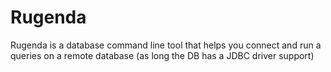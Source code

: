 # Rugenda

Rugenda is a database command line tool that helps you connect and run a queries on a remote database 
(as long the DB has a JDBC driver support)
